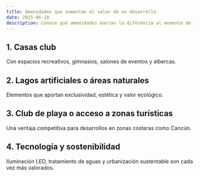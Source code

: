 ```yaml
---
title: Amenidades que aumentan el valor de un desarrollo
date: 2025-06-10
description: Conoce qué amenidades marcan la diferencia al momento de invertir en un desarrollo.
---
```


## 1. Casas club

Con espacios recreativos, gimnasios, salones de eventos y albercas.

## 2. Lagos artificiales o áreas naturales

Elementos que aportan exclusividad, estética y valor ecológico.

## 3. Club de playa o acceso a zonas turísticas

Una ventaja competitiva para desarrollos en zonas costeras como Cancún.

## 4. Tecnología y sostenibilidad

Iluminación LED, tratamiento de aguas y urbanización sustentable son cada vez más valorados.
